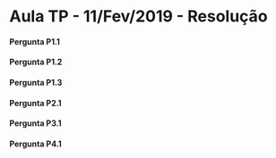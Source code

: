 # Aula TP - 11/Fev/2019 - Resolução

#### Pergunta P1.1

#### Pergunta P1.2

#### Pergunta P1.3

#### Pergunta P2.1

#### Pergunta P3.1

#### Pergunta P4.1
